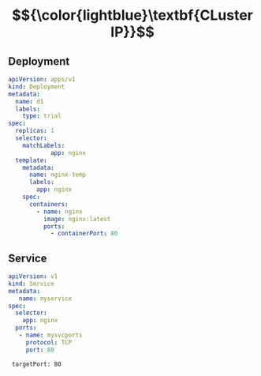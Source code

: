 # $${\color{lightblue}\textbf{CLuster IP}}$$
## Deployment
```yml
apiVersion: apps/v1
kind: Deployment
metadata:
  name: d1
  labels:
    type: trial
spec:
  replicas: 1
  selector:
    matchLabels:
            app: nginx
  template:
    metadata:
      name: nginx-temp
      labels:
        app: nginx
    spec:
      containers:
        - name: nginx
          image: nginx:latest
          ports:
            - containerPort: 80
```
## Service
```yml
apiVersion: v1
kind: Service
metadata:
   name: myservice
spec:
  selector:
    app: nginx
  ports:
   - name: mysvcports
     protocol: TCP
     port: 80
```
     targetPort: 80
